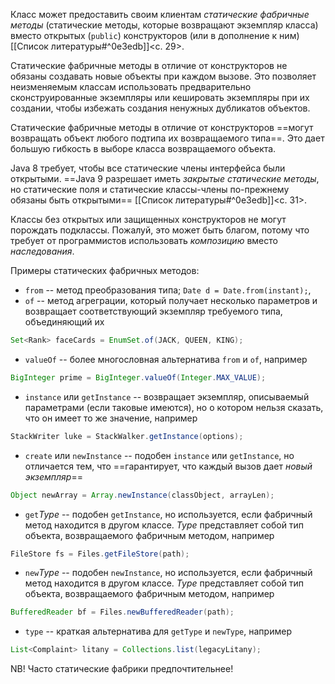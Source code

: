 Класс может предоставить своим клиентам _статические фабричные методы_ (статические методы, которые возвращают экземпляр класса) вместо открытых (`public`) конструкторов (или в дополнение к ним) [[Список литературы#^0e3edb]]<c. 29>.

Статические фабричные методы в отличие от конструкторов не обязаны создавать новые объекты при каждом вызове. Это позволяет неизменяемым классам использовать предварительно сконструированные  экземпляры или кешировать экземпляры при их создании, чтобы избежать создания ненужных дубликатов объектов.

Статические фабричные методы в отличие от конструкторов ==могут возвращать объект любого подтипа их возвращаемого типа==. Это дает большую гибкость в выборе класса возвращаемого объекта.

Java 8 требует, чтобы все статические члены интерфейса были открытыми. ==Java 9 разрешает иметь _закрытые статические методы_, но статические поля и статические классы-члены по-прежнему обязаны быть открытыми== [[Список литературы#^0e3edb]]<c. 31>.

Классы без открытых или защищенных конструкторов не могут порождать подклассы. Пожалуй, это может быть благом, потому что требует от программистов использовать _композицию_ вместо _наследования_.

Примеры статических фабричных методов:
- `from` -- метод преобразования типа; `Date d = Date.from(instant);`,
- `of` -- метод агреграции, который получает несколько параметров и возвращает соответствующий экземпляр требуемого типа, объединяющий их 
```java
Set<Rank> faceCards = EnumSet.of(JACK, QUEEN, KING);
```
- `valueOf` -- более многословная альтернатива `from` и `of`, например
```java
BigInteger prime = BigInteger.valueOf(Integer.MAX_VALUE);
```
- `instance` или `getInstance` -- возвращает экземпляр, описываемый параметрами (если таковые имеются), но о котором нельзя сказать, что он имеет то же значение, например
```java
StackWriter luke = StackWalker.getInstance(options);
```
- `create` или `newInstance` -- подобен `instance` или `getInstance`, но отличается тем, что ==гарантирует, что каждый вызов дает _новый экземпляр_==
```java
Object newArray = Array.newInstance(classObject, arrayLen);
```
- `get`_Type_ -- подобен `getInstance`, но используется, если фабричный метод находится в другом классе. _Type_ представляет собой тип объекта, возвращаемого фабричным методом, например
```java
FileStore fs = Files.getFileStore(path);
```
- `new`_Type_ -- подобен `newInstance`, но используется, если фабричный метод находится в другом классе. _Type_ представляет собой тип объекта, возвращаемого фабричным методом, например
```java
BufferedReader bf = Files.newBufferedReader(path);
```
- `type` -- краткая альтернатива для `getType` и `newType`, например
```java
List<Complaint> litany = Collections.list(legacyLitany);
```

NB! Часто статические фабрики предпочтительнее! 
